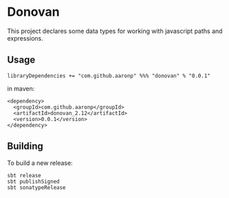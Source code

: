 # Donovan

This project declares some data types for working with javascript paths and expressions.




## Usage


```
libraryDependencies += "com.github.aaronp" %%% "donovan" % "0.0.1"
```

in maven:

```
<dependency>
  <groupId>com.github.aaronp</groupId>
  <artifactId>donovan_2.12</artifactId>
  <version>0.0.1</version>
</dependency>
```


## Building
To build a new release:

```
sbt release
sbt publishSigned
sbt sonatypeRelease
```
